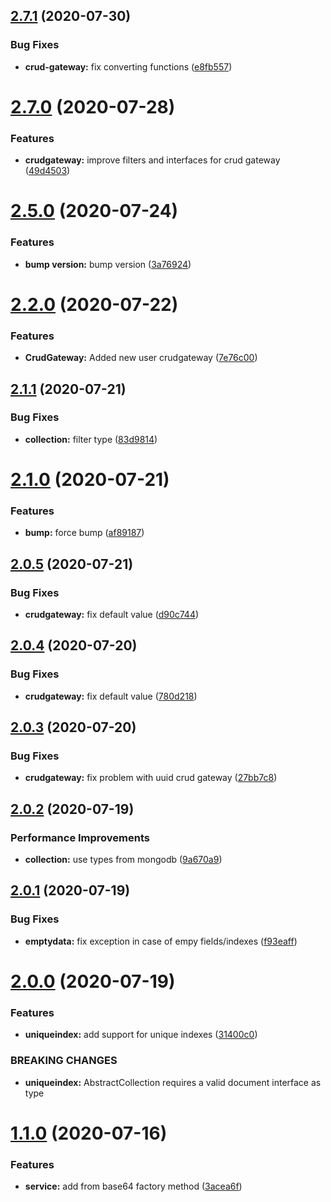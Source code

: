 ## [2.7.1](https://github.com/ai-music/echo/compare/v2.7.0...v2.7.1) (2020-07-30)

### Bug Fixes

-   **crud-gateway:** fix converting functions ([e8fb557](https://github.com/ai-music/echo/commit/e8fb557f887e10886ee2ba19425584281944ed23))

# [2.7.0](https://github.com/ai-music/echo/compare/v2.6.0...v2.7.0) (2020-07-28)

### Features

-   **crudgateway:** improve filters and interfaces for crud gateway ([49d4503](https://github.com/ai-music/echo/commit/49d4503d16c6eb3311e950d3a11350846f380fb4))

# [2.5.0](https://github.com/ai-music/echo/compare/v2.4.0...v2.5.0) (2020-07-24)

### Features

-   **bump version:** bump version ([3a76924](https://github.com/ai-music/echo/commit/3a769241c501204bc1df6832108e8b6382f1ddd7))

# [2.2.0](https://github.com/ai-music/echo/compare/v2.1.1...v2.2.0) (2020-07-22)

### Features

-   **CrudGateway:** Added new user crudgateway ([7e76c00](https://github.com/ai-music/echo/commit/7e76c00650c531f319d3185f044270927732ffd8))

## [2.1.1](https://github.com/ai-music/echo/compare/v2.1.0...v2.1.1) (2020-07-21)

### Bug Fixes

-   **collection:** filter type ([83d9814](https://github.com/ai-music/echo/commit/83d9814f2c5bbfa7924f245008c104e8937e339a))

# [2.1.0](https://github.com/ai-music/echo/compare/v2.0.5...v2.1.0) (2020-07-21)

### Features

-   **bump:** force bump ([af89187](https://github.com/ai-music/echo/commit/af89187c31ea73c3866e2b45c9d85e6da5086086))

## [2.0.5](https://github.com/ai-music/echo/compare/v2.0.4...v2.0.5) (2020-07-21)

### Bug Fixes

-   **crudgateway:** fix default value ([d90c744](https://github.com/ai-music/echo/commit/d90c744efdd8f4581f5f791694b2b9ffaeea28ce))

## [2.0.4](https://github.com/ai-music/echo/compare/v2.0.3...v2.0.4) (2020-07-20)

### Bug Fixes

-   **crudgateway:** fix default value ([780d218](https://github.com/ai-music/echo/commit/780d2187373dd3ef277677f97c2932ee766e0d90))

## [2.0.3](https://github.com/ai-music/echo/compare/v2.0.2...v2.0.3) (2020-07-20)

### Bug Fixes

-   **crudgateway:** fix problem with uuid crud gateway ([27bb7c8](https://github.com/ai-music/echo/commit/27bb7c8930b4210dca88aad31be52883ebb33c61))

## [2.0.2](https://github.com/ai-music/echo/compare/v2.0.1...v2.0.2) (2020-07-19)

### Performance Improvements

-   **collection:** use types from mongodb ([9a670a9](https://github.com/ai-music/echo/commit/9a670a9d99796a0958412de7c6e7664eb6dcd3ef))

## [2.0.1](https://github.com/ai-music/echo/compare/v2.0.0...v2.0.1) (2020-07-19)

### Bug Fixes

-   **emptydata:** fix exception in case of empy fields/indexes ([f93eaff](https://github.com/ai-music/echo/commit/f93eaff23c78cc7adff510f253b45bb528faa093))

# [2.0.0](https://github.com/ai-music/echo/compare/v1.1.0...v2.0.0) (2020-07-19)

### Features

-   **uniqueindex:** add support for unique indexes ([31400c0](https://github.com/ai-music/echo/commit/31400c02263bbdc47789c357614625a31a58f273))

### BREAKING CHANGES

-   **uniqueindex:** AbstractCollection requires a valid document interface as type

# [1.1.0](https://github.com/ai-music/echo/compare/v1.0.0...v1.1.0) (2020-07-16)

### Features

-   **service:** add from base64 factory method ([3acea6f](https://github.com/ai-music/echo/commit/3acea6f3e1bc6e4d3c16113de894e8cfa32dc530))
